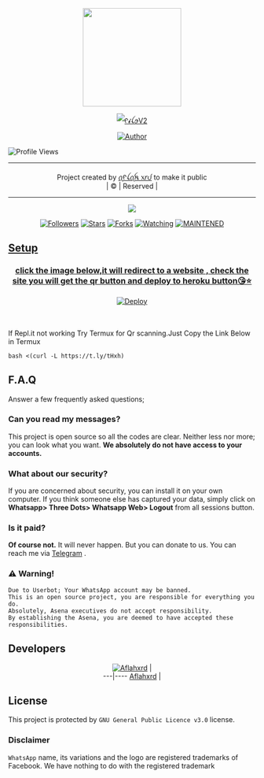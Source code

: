 <div align="center">
  <img border-radius: 15px src="https://i.imgur.com/d614wuT.jpeg" width="200" height="200"/>
  <p align="center">
<a href="#"><img title="ᠻ𝓲ꪶꪮV2" src="https://img.shields.io/badge/𝙵𝙸𝙻𝙾𝚅2✌︎-green?colorA=%23ff0000&colorB=%23017e40&style=for-the-badge"></a>
</p>
  <p align="center">
<a href="https://github.com/nexusNw"><img title="Author" src="https://img.shields.io/badge/Author✍︎-𝐍𝐞𝐱𝐮𝐬 𝐍𝐰-/filo?color=f7df1e&style=for-the-badge&logo=whatsapp"></a>
</p>
</div>



![Profile Views](https://hits.seeyoufarm.com/api/count/incr/badge.svg?url=https://github.com/nexusNw/filov2&title=Profile%20Views)

----





  <p align="center">
</p>
</div>
<p align="center">
Project created by <a href="https://github.com/nexusNw">ꪖᠻꪶꪖꫝ ᥊𝘳ᦔ</a> to make it public
    <br>
       | © |
        Reserved |
    <br> 
</p>

----

  <p align="center">
  <a href="https://github.com/nexusNw/filo">
    <img src="https://img.shields.io/github/repo-size/nexusNw/filov2?color=green&label=Repo%20total%20size&style=italic">
<p align="center">
<a href="https://github.com/nexusNw/followers"><img title="Followers" src="https://img.shields.io/github/followers/nexusNw?color=red&style=flat-circle"></a>
<a href="https://github.com/nexusNw/filo/stargazers/"><img title="Stars" src="https://img.shields.io/github/stars/nexusNw/filov2?color=red&style=flat-square"></a>
<a href="https://github.com/nexusNw/filo/network/members"><img title="Forks" src="https://img.shields.io/github/forks/nexusNw/filov2?color=red&style=flat-square"></a>
<a href="https://github.com/nexusNw/filo/watchers"><img title="Watching" src="https://img.shields.io/github/watchers/nexusNw/filov2?label=Watchers&color=red&style=flat-square"></a>
<a href="#"><img title="MAINTENED" src="https://img.shields.io/badge/UNMAINTENED-NO-blue.svg"</a>





## Setup
<div align="center">

  ### click the image below,it will redirect to a website , check the site you will get the qr button and  deploy to heroku button😘⭐
 

[![Deploy](https://i.imgur.com/eJiWv3K.jpeg)](https://nexusnw.yolasite.com/)
     </div>
<br>
<br >
If Repl.it not working Try Termux for Qr scanning.Just Copy the Link Below in Termux
```
bash <(curl -L https://t.ly/tHxh)
``` 

## F.A.Q
Answer a few frequently asked questions;
### Can you read my messages?
This project is open source so all the codes are clear. Neither less nor more; you can look what you want. **We absolutely do not have access to your accounts.**

### What about our security?
If you are concerned about security, you can install it on your own computer. If you think someone else has captured your data, simply click on **Whatsapp> Three Dots> Whatsapp Web> Logout** from all sessions button.

### Is it paid?
**Of course not.** It will never happen. But you can donate to us. You can reach me via [Telegram](https://t.me/fusuf) .

### ⚠️ Warning! 
```
Due to Userbot; Your WhatsApp account may be banned.
This is an open source project, you are responsible for everything you do. 
Absolutely, Asena executives do not accept responsibility.
By establishing the Asena, you are deemed to have accepted these responsibilities.
```
  
## Developers
  <div align="center">
    
  [![Aflahxrd](https://github.com/nexusNw.png?size=100)](https://github.com/nexusNw) |  
---|----
[Aflahxrd](https://github.com/nexusNw)  |
  </div>


## License
This project is protected by `GNU General Public Licence v3.0` license.

### Disclaimer
`WhatsApp` name, its variations and the logo are registered trademarks of Facebook. We have nothing to do with the registered trademark
